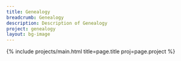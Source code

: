 ```yaml
---
title: Genealogy
breadcrumb: Genealogy
description: Description of Genealogy
project: genealogy
layout: bg-image
---
```

{% include projects/main.html title=page.title proj=page.project %}
